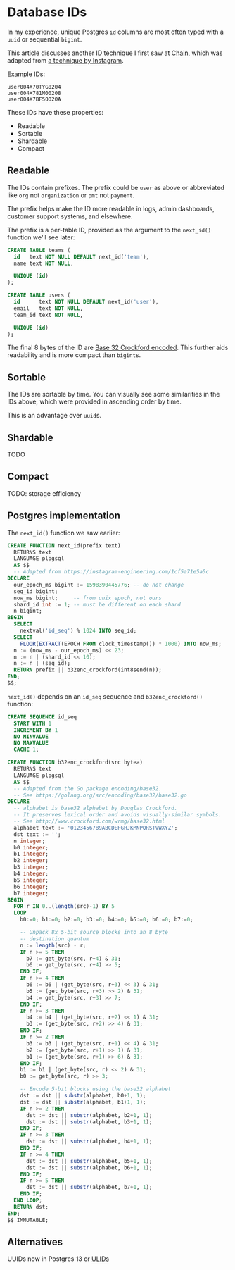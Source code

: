 # Database IDs

In my experience, unique Postgres `id` columns
are most often typed with a `uuid` or sequential `bigint`.

This article discusses another ID technique I first saw at
[Chain](https://github.com/chain/chain/blob/main/core/schema.sql),
which was adapted from
[a technique by Instagram](http://instagram-engineering.tumblr.com/post/10853187575/sharding-ids-at-instagram).

Example IDs:

```
user004X70TYG0204
user004X781M00208
user004X7BF50020A
```

These IDs have these properties:

* Readable
* Sortable
* Shardable
* Compact

## Readable

The IDs contain prefixes.
The prefix could be `user` as above or abbreviated like
`org` not `organization` or
`pmt` not `payment`.

The prefix helps make the ID more readable in logs, admin dashboards,
customer support systems, and elsewhere.

The prefix is a per-table ID,
provided as the argument to the `next_id()` function we'll see later:

```sql
CREATE TABLE teams (
  id   text NOT NULL DEFAULT next_id('team'),
  name text NOT NULL,

  UNIQUE (id)
);

CREATE TABLE users (
  id      text NOT NULL DEFAULT next_id('user'),
  email   text NOT NULL,
  team_id text NOT NULL,

  UNIQUE (id)
);
```

The final 8 bytes of the ID are
[Base 32 Crockford encoded](https://www.crockford.com/base32.html).
This further aids readability
and is more compact than `bigint`s.

## Sortable

The IDs are sortable by time.
You can visually see some similarities in the IDs above,
which were provided in ascending order by time.

This is an advantage over `uuid`s.

## Shardable

TODO

## Compact

TODO: storage efficiency

## Postgres implementation

The `next_id()` function we saw earlier:

```sql
CREATE FUNCTION next_id(prefix text)
  RETURNS text
  LANGUAGE plpgsql
  AS $$
  -- Adapted from https://instagram-engineering.com/1cf5a71e5a5c
DECLARE
  our_epoch_ms bigint := 1598390445776; -- do not change
  seq_id bigint;
  now_ms bigint;     -- from unix epoch, not ours
  shard_id int := 1; -- must be different on each shard
  n bigint;
BEGIN
  SELECT
    nextval('id_seq') % 1024 INTO seq_id;
  SELECT
    FLOOR(EXTRACT(EPOCH FROM clock_timestamp()) * 1000) INTO now_ms;
  n := (now_ms - our_epoch_ms) << 23;
  n := n | (shard_id << 10);
  n := n | (seq_id);
  RETURN prefix || b32enc_crockford(int8send(n));
END;
$$;
```

`next_id()` depends on an `id_seq` sequence and
`b32enc_crockford()` function:

```sql
CREATE SEQUENCE id_seq
  START WITH 1
  INCREMENT BY 1
  NO MINVALUE
  NO MAXVALUE
  CACHE 1;

CREATE FUNCTION b32enc_crockford(src bytea)
  RETURNS text
  LANGUAGE plpgsql
  AS $$
  -- Adapted from the Go package encoding/base32.
  -- See https://golang.org/src/encoding/base32/base32.go
DECLARE
  -- alphabet is base32 alphabet by Douglas Crockford.
  -- It preserves lexical order and avoids visually-similar symbols.
  -- See http://www.crockford.com/wrmg/base32.html
  alphabet text := '0123456789ABCDEFGHJKMNPQRSTVWXYZ';
  dst text := '';
  n integer;
  b0 integer;
  b1 integer;
  b2 integer;
  b3 integer;
  b4 integer;
  b5 integer;
  b6 integer;
  b7 integer;
BEGIN
  FOR r IN 0..(length(src)-1) BY 5
  LOOP
    b0:=0; b1:=0; b2:=0; b3:=0; b4:=0; b5:=0; b6:=0; b7:=0;

    -- Unpack 8x 5-bit source blocks into an 8 byte
    -- destination quantum
    n := length(src) - r;
    IF n >= 5 THEN
      b7 := get_byte(src, r+4) & 31;
      b6 := get_byte(src, r+4) >> 5;
    END IF;
    IF n >= 4 THEN
      b6 := b6 | (get_byte(src, r+3) << 3) & 31;
      b5 := (get_byte(src, r+3) >> 2) & 31;
      b4 := get_byte(src, r+3) >> 7;
    END IF;
    IF n >= 3 THEN
      b4 := b4 | (get_byte(src, r+2) << 1) & 31;
      b3 := (get_byte(src, r+2) >> 4) & 31;
    END IF;
    IF n >= 2 THEN
      b3 := b3 | (get_byte(src, r+1) << 4) & 31;
      b2 := (get_byte(src, r+1) >> 1) & 31;
      b1 := (get_byte(src, r+1) >> 6) & 31;
    END IF;
    b1 := b1 | (get_byte(src, r) << 2) & 31;
    b0 := get_byte(src, r) >> 3;

    -- Encode 5-bit blocks using the base32 alphabet
    dst := dst || substr(alphabet, b0+1, 1);
    dst := dst || substr(alphabet, b1+1, 1);
    IF n >= 2 THEN
      dst := dst || substr(alphabet, b2+1, 1);
      dst := dst || substr(alphabet, b3+1, 1);
    END IF;
    IF n >= 3 THEN
      dst := dst || substr(alphabet, b4+1, 1);
    END IF;
    IF n >= 4 THEN
      dst := dst || substr(alphabet, b5+1, 1);
      dst := dst || substr(alphabet, b6+1, 1);
    END IF;
    IF n >= 5 THEN
      dst := dst || substr(alphabet, b7+1, 1);
    END IF;
  END LOOP;
  RETURN dst;
END;
$$ IMMUTABLE;
```

## Alternatives

UUIDs now in Postgres 13 or
[ULIDs](https://www.trek10.com/blog/leveraging-ulids-to-create-order-in-unordered-datastores)
